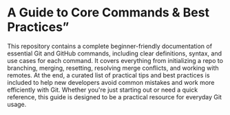 #  A Guide to Core Commands & Best Practices”
This repository contains a complete beginner-friendly documentation of essential Git and GitHub commands, including clear definitions, syntax, and use cases for each command. It covers everything from initializing a repo to branching, merging, resetting, resolving merge conflicts, and working with remotes. At the end, a curated list of practical tips and best practices is included to help new developers avoid common mistakes and work more efficiently with Git. Whether you're just starting out or need a quick reference, this guide is designed to be a practical resource for everyday Git usage.